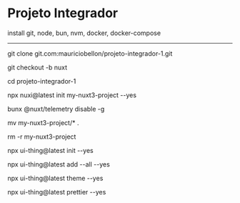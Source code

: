 # Projeto Integrador

install git, node, bun, nvm, docker, docker-compose

---


git clone git.com:mauriciobellon/projeto-integrador-1.git

git checkout -b nuxt

cd projeto-integrador-1

npx nuxi@latest init my-nuxt3-project --yes

bunx @nuxt/telemetry disable -g

mv my-nuxt3-project/* .

rm -r my-nuxt3-project

npx ui-thing@latest init --yes

npx ui-thing@latest add --all --yes

npx ui-thing@latest theme --yes

npx ui-thing@latest prettier --yes

